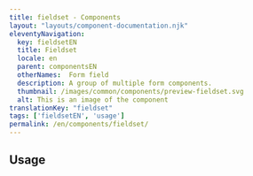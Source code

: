 ```yaml
---
title: fieldset - Components
layout: "layouts/component-documentation.njk"
eleventyNavigation:
  key: fieldsetEN
  title: Fieldset
  locale: en
  parent: componentsEN
  otherNames:  Form field
  description: A group of multiple form components.
  thumbnail: /images/common/components/preview-fieldset.svg
  alt: This is an image of the component
translationKey: "fieldset"
tags: ['fieldsetEN', 'usage']
permalink: /en/components/fieldset/
---
```


## Usage
